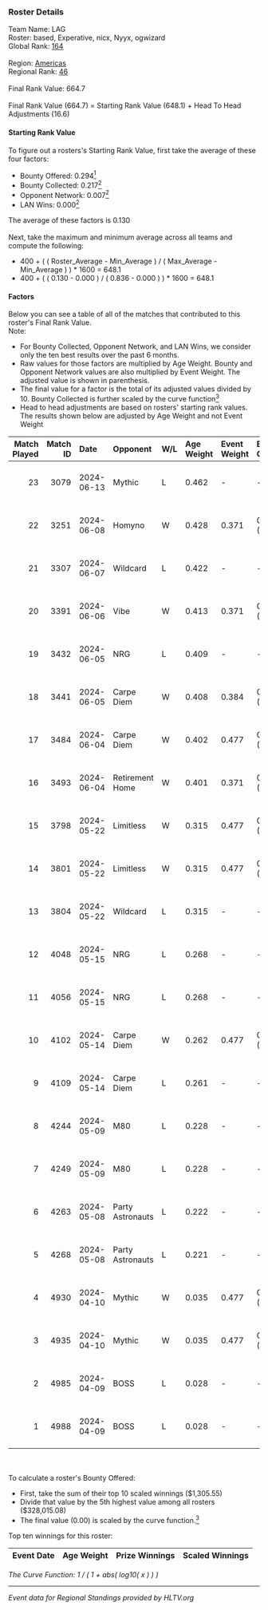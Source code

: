 ### Roster Details<br />
Team Name: LAG<br />
Roster: based, Experative, nicx, Nyyx, ogwizard<br />
Global Rank: [164](../../standings_global_2024_10_02.md)<br />
<br />
Region: [Americas]( ../../standings_americas_2024_10_02.md)<br />
Regional Rank: [46]( ../../standings_americas_2024_10_02.md)<br />
<br />
Final Rank Value:  664.7<br />
<br />
Final Rank Value (664.7) = Starting Rank Value (648.1) + Head To Head Adjustments (16.6)<br />

#### Starting Rank Value<br />
To figure out a rosters's Starting Rank Value, first take the average of these four factors:<br />
- Bounty Offered: 0.294[<sup>1</sup>](#table2)
- Bounty Collected: 0.217[<sup>2</sup>](#table1)
- Opponent Network: 0.007[<sup>2</sup>](#table1)
- LAN Wins: 0.000[<sup>2</sup>](#table1)

The average of these factors is 0.130<br />
<br />
Next, take the maximum and minimum average across all teams and compute the following:<br />
- 400 + ( ( Roster_Average - Min_Average ) / ( Max_Average - Min_Average ) ) * 1600 = 648.1
- 400 + ( ( 0.130 - 0.000 ) / ( 0.836 - 0.000 ) ) * 1600 = 648.1


#### Factors<br />
Below you can see a table of all of the matches that contributed to this roster's Final Rank Value.<br />
Note:<br />

- For Bounty Collected, Opponent Network, and LAN Wins, we consider only the ten best results over the past 6 months.
- Raw values for those factors are multiplied by Age Weight. Bounty and Opponent Network values are also multiplied by Event Weight. The adjusted value is shown in parenthesis.
- The final value for a factor is the total of its adjusted values divided by 10. Bounty Collected is further scaled by the curve function[<sup>3</sup>](#curveFunction)
- Head to head adjustments are based on rosters' starting rank values. The results shown below are adjusted by Age Weight and not Event Weight
<span id="table1"></span><br />


| Match Played | Match ID | Date       | Opponent         | W/L | Age Weight | Event Weight | Bounty Collected | Opponent Network | LAN Wins  | H2H Adj. | Roster                                  |
| -: | -: | :- | :- | :- | :- | :- | :- | :- | :- | -: | :- |
|           23 |     3079 | 2024-06-13 | Mythic           | L   | 0.462      | -            | -                | -                | -         |    -5.48 | based, Experative, nicx, Nyyx, ogwizard |
|           22 |     3251 | 2024-06-08 | Homyno           | W   | 0.428      | 0.371        | 0.005 (0.001)    | 0.133 (0.021)    | 0 (0.000) |     6.51 | based, Experative, nicx, Nyyx, ogwizard |
|           21 |     3307 | 2024-06-07 | Wildcard         | L   | 0.422      | -            | -                | -                | -         |    -1.95 | based, Experative, nicx, Nyyx, ogwizard |
|           20 |     3391 | 2024-06-06 | Vibe             | W   | 0.413      | 0.371        | 0.000 (0.000)    | 0.026 (0.004)    | 0 (0.000) |     3.81 | based, Experative, nicx, Nyyx, ogwizard |
|           19 |     3432 | 2024-06-05 | NRG              | L   | 0.409      | -            | -                | -                | -         |    -2.81 | based, Experative, nicx, Nyyx, ogwizard |
|           18 |     3441 | 2024-06-05 | Carpe Diem       | W   | 0.408      | 0.384        | 0.003 (0.000)    | 0.050 (0.008)    | 0 (0.000) |     7.02 | based, Experative, nicx, Nyyx, ogwizard |
|           17 |     3484 | 2024-06-04 | Carpe Diem       | W   | 0.402      | 0.477        | 0.003 (0.001)    | 0.050 (0.010)    | 0 (0.000) |     7.18 | based, Experative, nicx, Nyyx, ogwizard |
|           16 |     3493 | 2024-06-04 | Retirement Home  | W   | 0.401      | 0.371        | 0.000 (0.000)    | 0.000 (0.000)    | 0 (0.000) |     2.51 | based, Experative, nicx, Nyyx, ogwizard |
|           15 |     3798 | 2024-05-22 | Limitless        | W   | 0.315      | 0.477        | 0.001 (0.000)    | 0.051 (0.008)    | 0 (0.000) |     4.23 | based, Experative, nicx, Nyyx, ogwizard |
|           14 |     3801 | 2024-05-22 | Limitless        | W   | 0.315      | 0.477        | 0.001 (0.000)    | 0.051 (0.008)    | 0 (0.000) |     4.34 | based, Experative, nicx, Nyyx, ogwizard |
|           13 |     3804 | 2024-05-22 | Wildcard         | L   | 0.315      | -            | -                | -                | -         |    -1.31 | based, Experative, nicx, Nyyx, ogwizard |
|           12 |     4048 | 2024-05-15 | NRG              | L   | 0.268      | -            | -                | -                | -         |    -1.63 | based, Experative, nicx, Nyyx, ogwizard |
|           11 |     4056 | 2024-05-15 | NRG              | L   | 0.268      | -            | -                | -                | -         |    -1.65 | based, Experative, nicx, Nyyx, ogwizard |
|           10 |     4102 | 2024-05-14 | Carpe Diem       | W   | 0.262      | 0.477        | 0.003 (0.000)    | 0.050 (0.006)    | 0 (0.000) |     4.57 | based, Experative, nicx, Nyyx, ogwizard |
|            9 |     4109 | 2024-05-14 | Carpe Diem       | L   | 0.261      | -            | -                | -                | -         |    -3.73 | based, Experative, nicx, Nyyx, ogwizard |
|            8 |     4244 | 2024-05-09 | M80              | L   | 0.228      | -            | -                | -                | -         |    -0.20 | based, Experative, nicx, Nyyx, ogwizard |
|            7 |     4249 | 2024-05-09 | M80              | L   | 0.228      | -            | -                | -                | -         |    -0.20 | based, Experative, nicx, Nyyx, ogwizard |
|            6 |     4263 | 2024-05-08 | Party Astronauts | L   | 0.222      | -            | -                | -                | -         |    -2.66 | based, Experative, nicx, Nyyx, ogwizard |
|            5 |     4268 | 2024-05-08 | Party Astronauts | L   | 0.221      | -            | -                | -                | -         |    -2.70 | based, Experative, nicx, Nyyx, ogwizard |
|            4 |     4930 | 2024-04-10 | Mythic           | W   | 0.035      | 0.477        | 0.005 (0.000)    | 0.294 (0.005)    | 0 (0.000) |     0.69 | based, Experative, nicx, Nyyx, ogwizard |
|            3 |     4935 | 2024-04-10 | Mythic           | W   | 0.035      | 0.477        | 0.005 (0.000)    | 0.294 (0.005)    | 0 (0.000) |     0.69 | based, Experative, nicx, Nyyx, ogwizard |
|            2 |     4985 | 2024-04-09 | BOSS             | L   | 0.028      | -            | -                | -                | -         |    -0.30 | based, Experative, nicx, Nyyx, ogwizard |
|            1 |     4988 | 2024-04-09 | BOSS             | L   | 0.028      | -            | -                | -                | -         |    -0.30 | based, Experative, nicx, Nyyx, ogwizard |

<br />
<span id="table2"></span><br />
To calculate a roster's Bounty Offered:<br />

- First, take the sum of their top 10 scaled winnings ($1,305.55)
- Divide that value by the 5th highest value among all rosters ($328,015.08)
- The final value (0.00) is scaled by the curve function.[<sup>3</sup>](#curveFunction)

Top ten winnings for this roster:<br />

| Event Date | Age Weight | Prize Winnings | Scaled Winnings |
| :- | -: | :- | :- |


<span id="curveFunction"></span>_The Curve Function: 1 / ( 1 + abs( log10( x ) ) )_<br />

---
_Event data for Regional Standings provided by HLTV.org_<br />
